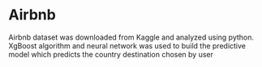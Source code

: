 # Airbnb
Airbnb dataset was downloaded from Kaggle and analyzed using python. XgBoost algorithm and neural network was used to build the predictive model which predicts the country destination chosen by user
